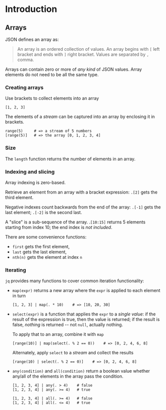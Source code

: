 # Introduction

## Arrays

JSON defines an array as:

> An array is an ordered collection of values.
> An array begins with `[` left bracket and ends with `]` right bracket.
> Values are separated by `,` comma.

Arrays can contain zero or more of _any kind_ of JSON values.
Array elements do not need to be all the same type.

### Creating arrays

Use brackets to collect elements into an array
```jq
[1, 2, 3]
```

The elements of a _stream_ can be captured into an array by enclosing it in brackets.
```jq
range(5)     # => a stream of 5 numbers
[range(5)]   # => the array [0, 1, 2, 3, 4]
```

### Size

The `length` function returns the number of elements in an array.

### Indexing and slicing

Array indexing is zero-based.

Retrieve an element from an array with a bracket expression:
`.[2]` gets the third element.

Negative indexes count backwards from the end of the array:
`.[-1]` gets the last element; `.[-2]` is the second last.

A "slice" is a sub-sequence of the array.
.`[10:15]` returns 5 elements starting from index 10; the end index is _not included_.

There are some convenience functions:

- `first` gets the first element,
- `last` gets the last element,
- `nth(n)` gets the element at index `n`

### Iterating

`jq` provides many functions to cover common iteration functionality:

- `map(expr)` returns a new array where the `expr` is applied to each element in turn

  ```jq
  [1, 2, 3] | map(. * 10)    # => [10, 20, 30]

- `select(expr)` is a function that applies the `expr` to a _single value_:
  if the result of the expression is true, then the value is returned;
  if the result is false, _nothing_ is returned -- not `null`, actually nothing.

  To apply that to an array, combine it with `map`

  ```jq
  [range(10)] | map(select(. % 2 == 0))    # => [0, 2, 4, 6, 8]
  ```
  
  Alternately, apply `select` to a _stream_ and collect the results

  ```jq
  [range(10) | select(. % 2 == 0)]    # => [0, 2, 4, 6, 8]
  ```

- `any(condition)` and `all(condition)` return a boolean value whether any/all of the elements in the array pass the condition.

  ```jq
  [1, 2, 3, 4] | any(. > 4)    # false
  [1, 2, 3, 4] | any(. >= 4)   # true

  [1, 2, 3, 4] | all(. >= 4)   # false
  [1, 2, 3, 4] | all(. <= 4)   # true
  ```
